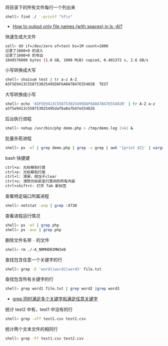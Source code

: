 将目录下的所有文件每行一个列出来

```sh
shell> find ./  -printf "%f\n"
```

- [How to output only file names (with spaces) in ls -Al?](https://unix.stackexchange.com/questions/70614/how-to-output-only-file-names-with-spaces-in-ls-al)

快速生成大文件

```sh
sell> dd if=/dev/zero of=test bs=1M count=1000
记录了1000+0 的读入
记录了1000+0 的写出
1048576000 bytes (1.0 GB, 1000 MiB) copied, 0.401372 s, 2.6 GB/s
```

小写转换成大写

```sh
shell> sha1sum test | tr a-z A-Z
A5F5E9413C558753025495DAF6A0A7B47E55402B  TEST
```

大写转换成小写

```sh
shell> echo 'A5F5E9413C558753025495DAF6A0A7B47E55402B' | tr A-Z a-z
a5f5e9413c558753025495daf6a0a7b47e55402b
```

后台执行进程

```sh
shell> nohup /usr/bin/php demo.php > /tmp/demo.log 2>&1 &
```

批量杀死进程

```sh
shell> ps -ef | grep demo.php | grep -v grep | awk '{print $2}' | xargs kill -9
```

bash 快捷键

```sh
ctrl+a: 光标移到行首
ctrl+e: 光标移到行尾
ctrl+l: 清屏，相当于clear
ctrl+u: 清除光标前至行首间的所有内容
ctrl+shift+t: 打开 Tab 新标签
```

查看特定端口所属进程

```sh
shell> netstat -anp | grep :4730
```

查看进程运行情况

```sh
shell> ps -ef | grep php
shell> ps -aux | grep php
```

删除文件名带 `-` 的文件

```sh
shell> rm ./-A_NNMHDB3MW3eB
```

查找包含任意一个关键字的行

```sh
shell> grep -E 'word1|word2|word3' file.txt
```

查找包含所有关键字的行

```sh
shell> grep word1 file.txt | grep word2 |grep word3
```

- [grep 同时满足多个关键字和满足任意关键字](https://www.cnblogs.com/smallrookie/p/6102691.html)

统计 test2 中有，test1 中没有的行

```sh
shell> grep -vFf test1.csv test2.csv
```

统计两个文本文件的相同行

```sh
shell> grep -Ff test1.csv test2.csv
```


